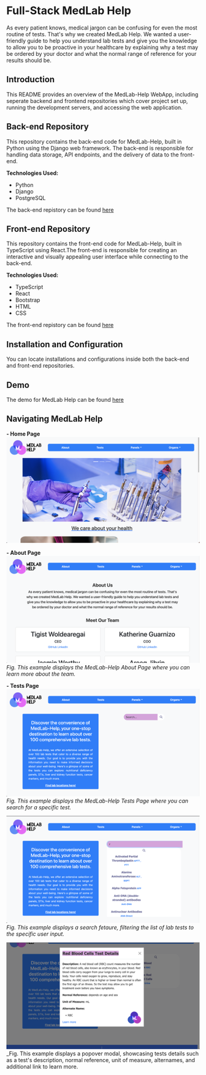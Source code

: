 <h1>Full-Stack MedLab Help</h1>
As every patient knows, medical jargon can be confusing for even the most routine of tests. That's why we created MedLab Help. We wanted a user-friendly guide to help you understand lab tests and give you the knowledge to allow you to be proactive in your healthcare by explaining why a test may be ordered by your doctor and what the normal range of reference for your results should be.

## Introduction
This README provides an overview of the MedLab-Help WebApp, including seperate backend and frontend repositories which cover project set up, running the development servers, and accessing the web application.

## Back-end Repository
This repository contains the back-end code for MedLab-Help, built in Python using the Django web framework. The back-end is responsible for handling data storage, API endpoints, and the delivery of data to the front-end. 

<b>Technologies Used:</b>
* Python
* Django
* PostgreSQL

The back-end repistory can be found [here](https://github.com/Kguarnizo/medlabhelp-backend)

## Front-end Repository
This repository contains the front-end code for MedLab-Help, built in TypeScript using React.The front-end is responsible for creating an interactive and visually appealing user interface while connecting to the back-end. 

<b>Technologies Used:</b>
* TypeScript
* React
* Bootstrap
* HTML
* CSS

The front-end repistory can be found [here](https://github.com/Kguarnizo/medlabhelp-frontend)

## Installation and Configuration
You can locate installations and configurations inside both the back-end and front-end repositories.

## Demo
The demo for MedLab Help can be found [here](https://www.youtube.com/watch?v=87Zy7ZMlre4)

## Navigating MedLab Help

**- Home Page**
![MedLab Help Home Page](https://github.com/Kguarnizo/Full-Stack-MedLab-Help/blob/main/medlab-help-home.png)

**- About Page**
![MedLab Help About Page](https://github.com/Kguarnizo/Full-Stack-MedLab-Help/blob/main/medlab-help-about.png)
_Fig. This example displays the MedLab-Help About Page where you can learn more about the team._

**- Tests Page**
![MedLab Help Tests Page](https://github.com/Kguarnizo/Full-Stack-MedLab-Help/blob/main/medlab-help-tests.png)
_Fig. This example displays the MedLab-Help Tests Page where you can search for a specific test._

![MedLab Help Search Feature](https://github.com/Kguarnizo/Full-Stack-MedLab-Help/blob/main/medlab-help-tests-search.png)
_Fig. This example displays a search fetaure, filtering the list of lab tests to the specific user input._

![MedLab Help Modal for Specific Test Search](https://github.com/Kguarnizo/Full-Stack-MedLab-Help/blob/main/medlab-help-tests-modal.png)
_Fig. This example displays a popover modal, showcasing tests details such as a test's description, normal reference, unit of measure, alternames, and additional link to learn more.
